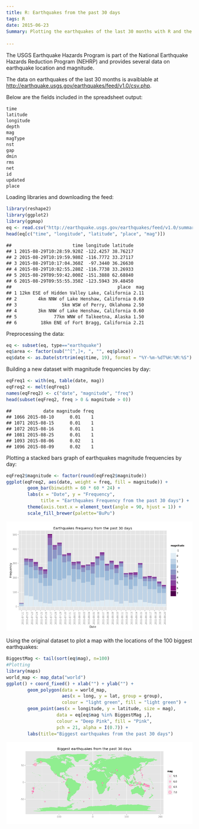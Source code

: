 ```yaml
---
title: R: Earthquakes from the past 30 days
tags: R
date: 2015-06-23
Summary: Plotting the earthquakes of the last 30 months with R and the the National Earthquake Hazards Reduction Program (NEHRP) feed ...
    
---
```





The USGS Earthquake Hazards Program is part of the National Earthquake Hazards Reduction Program (NEHRP) and provides several data on earthquake location and magnitude.

The data on earthquakes of the last 30 months is avaiblable at http://earthquake.usgs.gov/earthquakes/feed/v1.0/csv.php. 


Below are the fields included in the spreadsheet output:

    time
    latitude
    longitude
    depth
    mag
    magType
    nst
    gap
    dmin
    rms
    net
    id
    updated
    place

Loading libraries and downloading the feed:

```r
library(reshape2)
library(ggplot2)
library(ggmap)
eq <- read.csv("http://earthquake.usgs.gov/earthquakes/feed/v1.0/summary/all_month.csv", as.is = T)
head(eq[c("time", "longitude", "latitude", "place", "mag")])
```

```
##                       time longitude latitude
## 1 2015-08-29T10:28:59.920Z -122.4257 38.76217
## 2 2015-08-29T10:19:59.980Z -116.7772 33.27117
## 3 2015-08-29T10:17:04.360Z  -97.3440 36.26630
## 4 2015-08-29T10:02:55.280Z -116.7738 33.26933
## 5 2015-08-29T09:59:42.000Z -151.3888 62.68840
## 6 2015-08-29T09:55:55.350Z -123.5943 39.48450
##                                        place  mag
## 1 12km ESE of Hidden Valley Lake, California 2.11
## 2        4km NNW of Lake Henshaw, California 0.69
## 3                 5km WSW of Perry, Oklahoma 2.50
## 4        3km NNW of Lake Henshaw, California 0.60
## 5              77km WNW of Talkeetna, Alaska 1.50
## 6         18km ENE of Fort Bragg, California 2.21
```

Preprocessing the data:

```r
eq <- subset(eq, type=="earthquake")
eq$area <- factor(sub("^[^,]+, ", "", eq$place))
eq$date <- as.Date(strtrim(eq$time, 19), format = "%Y-%m-%dT%H:%M:%S")
```

Building a new dataset with magnitude frequencies by day:

```r
eqFreq1 <- with(eq, table(date, mag))
eqFreq2 <- melt(eqFreq1)
names(eqFreq2) <- c("date", "magnitude", "freq")
head(subset(eqFreq2, freq > 0 & magnitude > 0))
```

```
##            date magnitude freq
## 1066 2015-08-10      0.01    1
## 1071 2015-08-15      0.01    1
## 1072 2015-08-16      0.01    1
## 1081 2015-08-25      0.01    1
## 1093 2015-08-06      0.02    1
## 1096 2015-08-09      0.02    1
```

Plotting a stacked bars graph of earthquakes magnitude frequencies by day:

```r
eqFreq2$magnitude <- factor(round(eqFreq2$magnitude))
ggplot(eqFreq2, aes(date, weight = freq, fill = magnitude)) +
        geom_bar(binwidth = 60 * 60 * 24) +
        labs(x = "Date", y = "Frequency", 
             title = "Earthquakes Frequency from the past 30 days") +
        theme(axis.text.x = element_text(angle = 90, hjust = 1)) +
        scale_fill_brewer(palette="BuPu")
```

<div class="rimage center"><img src="figure/earthquakes_frequency-1.png" title="plot of chunk earthquakes_frequency" alt="plot of chunk earthquakes_frequency" class="plot" /></div>

Using the original dataset to plot a map with the locations of the 100 biggest earthquakes:

```r
BiggestMag <- tail(sort(eq$mag), n=100)
#Plotting
library(maps)
world_map <- map_data("world")
ggplot() + coord_fixed() + xlab("") + ylab("") +
        geom_polygon(data = world_map, 
                     aes(x = long, y = lat, group = group), 
                     colour = "light green", fill = "light green") +
        geom_point(aes(x = longitude, y = latitude, size = mag),
                   data = eq[eq$mag %in% BiggestMag ,], 
                   colour = "Deep Pink", fill = "Pink", 
                   pch = 21, alpha = I(0.7)) +
        labs(title="Biggest earthquakes from the past 30 days")
```

<div class="rimage center"><img src="figure/earthquakes_worldmap-1.png" title="plot of chunk earthquakes_worldmap" alt="plot of chunk earthquakes_worldmap" class="plot" /></div>
